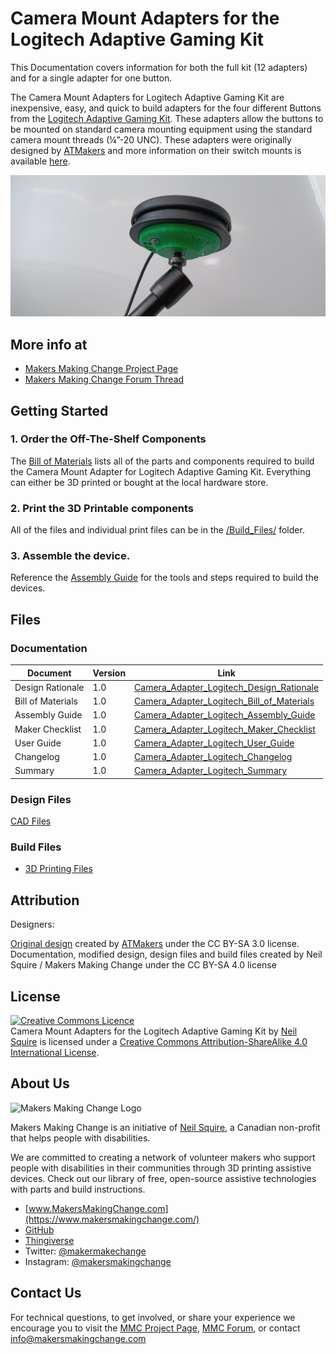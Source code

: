 # Camera Mount Adapters for the Logitech Adaptive Gaming Kit

This Documentation covers information for both the full kit (12 adapters) and for a single adapter for one button.

The Camera Mount Adapters for Logitech Adaptive Gaming Kit are inexpensive, easy, and quick to build adapters for the four different Buttons from the [Logitech Adaptive Gaming Kit](<https://www.logitechg.com/en-ca/products/gamepads/adaptive-gaming-kit-accessories.943-000318.html/>). These adapters allow the buttons to be mounted on standard camera mounting equipment using the standard camera mount threads (¼”-20 UNC). These adapters were originally designed by [ATMakers](<http://atmakers.org/>) and more information on their switch mounts is available [here](<http://atmakers.org/2017/02/at-switch-adapters/>).

![Camera Mount Adapters for the Logitech Adaptive Gaming Kit](Photos/Large_Button+Adapter+Magic_Arm.jpg)

## More info at
- [Makers Making Change Project Page](<https://makersmakingchange.com/project/camera-mount-adapters-for-the-logitech-adaptive-gaming-kit/>)
- [Makers Making Change Forum Thread](<https://makersmakingchange.com/forum/topic/camera-mount-adapter-for-logitech-adaptive-gaming-kit/>)


## Getting Started

### 1. Order the Off-The-Shelf Components

The [Bill of Materials](/Documentation/Camera_Adapter_Logitech_BOM_V1.1.csv) lists all of the parts and components required to build the Camera Mount Adapter for Logitech Adaptive Gaming Kit. Everything can either be 3D printed or bought at the local hardware store. 


### 2. Print the 3D Printable components

All of the files and individual print files can be in the [/Build_Files/](/Build_Files/) folder.

### 3. Assemble the device.

Reference the [Assembly Guide](/Documentation/Camera_Adapter_Logitech_Assembly_Guide_V1.1.pdf) for the tools and steps required to build the devices.
## Files
### Documentation
| Document             | Version | Link |
|----------------------|---------|------|
| Design Rationale     | 1.0     | [Camera_Adapter_Logitech_Design_Rationale](/Documentation/Camera_Adapter_Logitech_Design_Rationale_V1.1.pdf)     |
| Bill of Materials    | 1.0     | [Camera_Adapter_Logitech_Bill_of_Materials](/Documentation/Camera_Adapter_Logitech_BOM_V1.1.csv)     |
| Assembly Guide       | 1.0     | [Camera_Adapter_Logitech_Assembly_Guide](/Documentation/Camera_Adapter_Logitech_Assembly_Guide_V1.1.pdf)     |
| Maker Checklist      | 1.0     | [Camera_Adapter_Logitech_Maker_Checklist](/Documentation/Camera_Adapter_Logitech_Maker_Checklist_V1.1.pdf)     |
| User Guide           | 1.0     | [Camera_Adapter_Logitech_User_Guide](/Documentation/Camera_Adapter_Logitech_User_Guide_V1.1.pdf)    |
| Changelog            | 1.0     | [Camera_Adapter_Logitech_Changelog](/Documentation/Camera_Adapter_Logitech_Changelog_V1.1.pdf)     |
| Summary              | 1.0     | [Camera_Adapter_Logitech_Summary](/Documentation/Camera_Adapter_Logitech_Summary_V1.1.pdf)     |

### Design Files
[CAD Files](/Design_Files)

### Build Files
 - [3D Printing Files](/Build_Files)

## Attribution
Designers:

[Original design](<https://www.thingiverse.com/thing:4128904>) created by [ATMakers](<http://atmakers.org/>) under the CC BY-SA 3.0 license.
Documentation, modified design, design files and build files created by Neil Squire / Makers Making Change under the CC BY-SA 4.0 license



## License
<a rel="license" href="http://creativecommons.org/licenses/by-sa/4.0/"><img alt="Creative Commons Licence" style="border-width:0" src="https://i.creativecommons.org/l/by-sa/4.0/88x31.png" /></a><br /><span xmlns:dct="http://purl.org/dc/terms/" property="dct:title">Camera Mount Adapters for the Logitech Adaptive Gaming Kit</span> by <a xmlns:cc="http://creativecommons.org/ns#" href="www.makersmakingchange.com" property="cc:attributionName" rel="cc:attributionURL">Neil Squire</a> is licensed under a <a rel="license" href="http://creativecommons.org/licenses/by-sa/4.0/">Creative Commons Attribution-ShareAlike 4.0 International License</a>.




## About Us
<img src="https://www.makersmakingchange.com/wp-content/uploads/logo/mmc_logo.svg" width="500" alt="Makers Making Change Logo">

Makers Making Change is an initiative of [Neil Squire](https://www.neilsquire.ca/), a Canadian non-profit that helps people with disabilities.

We are committed to creating a network of volunteer makers who support people with disabilities in their communities through 3D printing assistive devices. Check out our library of free, open-source assistive technologies with parts and build instructions.

 - [www.MakersMakingChange.com](https://www.makersmakingchange.com/)
 - [GitHub](https://github.com/makersmakingchange)
 - [Thingiverse](https://www.thingiverse.com/makersmakingchange/about)
 - Twitter: [@makermakechange](https://twitter.com/makermakechange)
 - Instagram: [@makersmakingchange](https://www.instagram.com/makersmakingchange)

## Contact Us

For technical questions, to get involved, or share your experience we encourage you to visit the [MMC Project Page]( https://www.makersmakingchange.com/project), [MMC Forum](https://forum.makersmakingchange.com), or contact info@makersmakingchange.com
